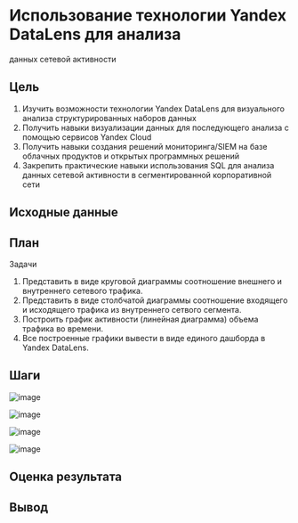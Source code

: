 # Использование технологии Yandex DataLens для анализа
данных сетевой активности
## Цель
1. Изучить возможности технологии Yandex DataLens для визуального анализа
структурированных наборов данных
2. Получить навыки визуализации данных для последующего анализа с помощью
сервисов Yandex Cloud
3. Получить навыки создания решений мониторинга/SIEM на базе облачных
продуктов и открытых программных решений
4. Закрепить практические навыки использования SQL для анализа данных сетевой
активности в сегментированной корпоративной сети

## Исходные данные
## План
Задачи
1. Представить в виде круговой диаграммы соотношение внешнего и внутреннего
сетевого трафика.
2. Представить в виде столбчатой диаграммы соотношение входящего и
исходящего трафика из внутреннего сетвого сегмента.
3. Построить график активности (линейная диаграмма) объема трафика во
времени.
4. Все построенные графики вывести в виде единого дашборда в Yandex DataLens.

## Шаги

![image](https://github.com/user-attachments/assets/53b2cf92-b692-49b2-8d6c-0eaff843e4a7)

![image](https://github.com/user-attachments/assets/b0a67ed6-7acb-42fd-8f7e-15ef6097a254)

![image](https://github.com/user-attachments/assets/00f75b29-dde5-4fbd-aa40-a5efd18a53da)

![image](https://github.com/user-attachments/assets/ca5f908c-f7ea-499e-aa82-b981d85673c5)

## Оценка результата
## Вывод

